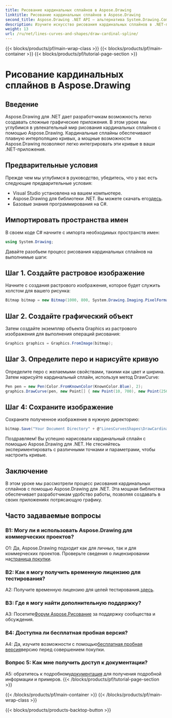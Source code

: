 ```yaml
---
title: Рисование кардинальных сплайнов в Aspose.Drawing
linktitle: Рисование кардинальных сплайнов в Aspose.Drawing
second_title: Aspose.Drawing .NET API — альтернатива System.Drawing.Common
description: Изучите искусство рисования кардинальных сплайнов в .NET-приложениях с помощью Aspose.Drawing. Создавайте плавные кривые без особых усилий.
weight: 13
url: /ru/net/lines-curves-and-shapes/draw-cardinal-spline/
---
```


{{< blocks/products/pf/main-wrap-class >}}
{{< blocks/products/pf/main-container >}}
{{< blocks/products/pf/tutorial-page-section >}}

# Рисование кардинальных сплайнов в Aspose.Drawing

## Введение

Aspose.Drawing для .NET дает разработчикам возможность легко создавать сложные графические приложения. В этом уроке мы углубимся в увлекательный мир рисования кардинальных сплайнов с помощью Aspose.Drawing. Кардинальные сплайны обеспечивают плавную интерполяцию кривых, а мощные возможности Aspose.Drawing позволяют легко интегрировать эти кривые в ваши .NET-приложения.

## Предварительные условия

Прежде чем мы углубимся в руководство, убедитесь, что у вас есть следующие предварительные условия:

- Visual Studio установлена на вашем компьютере.
-  Aspose.Drawing для библиотеки .NET. Вы можете скачать его[здесь](https://releases.aspose.com/drawing/net/).
- Базовые знания программирования на C#.

## Импортировать пространства имен

В своем коде C# начните с импорта необходимых пространств имен:

```csharp
using System.Drawing;
```

Давайте разобьем процесс рисования кардинальных сплайнов на выполнимые шаги:

## Шаг 1. Создайте растровое изображение

Начните с создания растрового изображения, которое будет служить холстом для вашего рисунка:

```csharp
Bitmap bitmap = new Bitmap(1000, 800, System.Drawing.Imaging.PixelFormat.Format32bppPArgb);
```

## Шаг 2. Создайте графический объект

Затем создайте экземпляр объекта Graphics из растрового изображения для выполнения операций рисования:

```csharp
Graphics graphics = Graphics.FromImage(bitmap);
```

## Шаг 3. Определите перо и нарисуйте кривую

Определите перо с желаемыми свойствами, такими как цвет и ширина. Затем нарисуйте кардинальный сплайн, используя метод DrawCurve:

```csharp
Pen pen = new Pen(Color.FromKnownColor(KnownColor.Blue), 2);
graphics.DrawCurve(pen, new Point[] { new Point(10, 700), new Point(250, 500), new Point(500, 10), new Point(750, 500), new Point(990, 700) });
```

## Шаг 4: Сохраните изображение

Сохраните полученное изображение в нужную директорию:

```csharp
bitmap.Save("Your Document Directory" + @"LinesCurvesShapes\DrawCardinalSpline_out.png");
```

Поздравляем! Вы успешно нарисовали кардинальный сплайн с помощью Aspose.Drawing для .NET. Не стесняйтесь экспериментировать с различными точками и параметрами, чтобы настроить кривые.

## Заключение

В этом уроке мы рассмотрели процесс рисования кардинальных сплайнов с помощью Aspose.Drawing для .NET. Эта мощная библиотека обеспечивает разработчикам удобство работы, позволяя создавать в своих приложениях потрясающую графику.

## Часто задаваемые вопросы

### В1: Могу ли я использовать Aspose.Drawing для коммерческих проектов?

 О1: Да, Aspose.Drawing подходит как для личных, так и для коммерческих проектов. Проверьте сведения о лицензировании на[страница покупки](https://purchase.aspose.com/buy).

### В2: Как я могу получить временную лицензию для тестирования?

 A2: Получите временную лицензию для целей тестирования.[здесь](https://purchase.aspose.com/temporary-license/).

### В3: Где я могу найти дополнительную поддержку?

 A3: Посетите[Форум Aspose.Рисование](https://forum.aspose.com/c/diagram/17) за поддержку сообщества и обсуждения.

### В4: Доступна ли бесплатная пробная версия?

 A4: Да, изучите возможности с помощью[бесплатная пробная версия](https://releases.aspose.com/)версию перед совершением покупки.

### Вопрос 5: Как мне получить доступ к документации?

 A5: обратитесь к подробному[документация](https://reference.aspose.com/drawing/net/) для получения подробной информации и примеров.
{{< /blocks/products/pf/tutorial-page-section >}}

{{< /blocks/products/pf/main-container >}}
{{< /blocks/products/pf/main-wrap-class >}}

{{< blocks/products/products-backtop-button >}}
